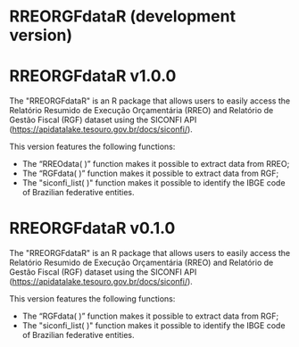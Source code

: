 # RREORGFdataR (development version)

# RREORGFdataR v1.0.0

The "RREORGFdataR" is an R package that allows users to easily access the Relatório Resumido de Execução Orçamentária (RREO) and Relatório de Gestão Fiscal (RGF) dataset using the SICONFI API (https://apidatalake.tesouro.gov.br/docs/siconfi/).

This version features the following functions:

* The “RREOdata( )” function makes it possible to extract data from RREO;
* The “RGFdata( )” function makes it possible to extract data from RGF;
* The "siconfi_list( )" function makes it possible to identify the IBGE code of Brazilian federative entities.


# RREORGFdataR v0.1.0

The "RREORGFdataR" is an R package that allows users to easily access the Relatório Resumido de Execução Orçamentária (RREO) and Relatório de Gestão Fiscal (RGF) dataset using the SICONFI API (https://apidatalake.tesouro.gov.br/docs/siconfi/).

This version features the following functions:

* The “RGFdata( )” function makes it possible to extract data from RGF;
* The "siconfi_list( )" function makes it possible to identify the IBGE code of Brazilian federative entities.
